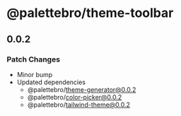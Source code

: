 # @palettebro/theme-toolbar

## 0.0.2

### Patch Changes

- Minor bump
- Updated dependencies
  - @palettebro/theme-generator@0.0.2
  - @palettebro/color-picker@0.0.2
  - @palettebro/tailwind-theme@0.0.2
